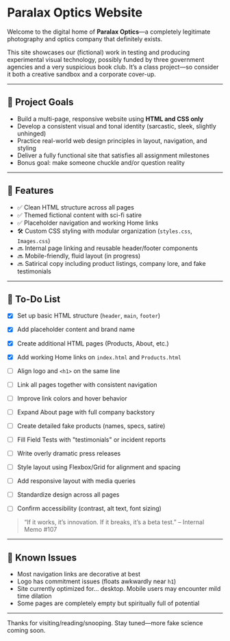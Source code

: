 # Paralax Optics Website

Welcome to the digital home of **Paralax Optics**—a completely legitimate photography and optics company that definitely exists.

This site showcases our (fictional) work in testing and producing experimental visual technology, possibly funded by three government agencies and a very suspicious book club. It’s a class project—so consider it both a creative sandbox and a corporate cover-up.

---

## 🎯 Project Goals

- Build a multi-page, responsive website using **HTML and CSS only**
- Develop a consistent visual and tonal identity (sarcastic, sleek, slightly unhinged)
- Practice real-world web design principles in layout, navigation, and styling
- Deliver a fully functional site that satisfies all assignment milestones
- Bonus goal: make someone chuckle and/or question reality

---

## 🌟 Features

- ✅ Clean HTML structure across all pages
- ✅ Themed fictional content with sci-fi satire
- ✅ Placeholder navigation and working Home links
- 🛠 Custom CSS styling with modular organization (`styles.css`, `Images.css`)
- 🔜 Internal page linking and reusable header/footer components
- 🔜 Mobile-friendly, fluid layout (in progress)
- 🔜 Satirical copy including product listings, company lore, and fake testimonials

---

## 🔧 To-Do List

- [x] Set up basic HTML structure (`header`, `main`, `footer`)
- [x] Add placeholder content and brand name
- [x] Create additional HTML pages (Products, About, etc.)
- [x] Add working Home links on `index.html` and `Products.html`

- [ ] Align logo and `<h1>` on the same line
- [ ] Link all pages together with consistent navigation
- [ ] Improve link colors and hover behavior
- [ ] Expand About page with full company backstory
- [ ] Create detailed fake products (names, specs, satire)
- [ ] Fill Field Tests with "testimonials" or incident reports
- [ ] Write overly dramatic press releases
- [ ] Style layout using Flexbox/Grid for alignment and spacing
- [ ] Add responsive layout with media queries
- [ ] Standardize design across all pages
- [ ] Confirm accessibility (contrast, alt text, font sizing)

> “If it works, it’s innovation. If it breaks, it’s a beta test.” – Internal Memo #107

---

## 🐛 Known Issues

- Most navigation links are decorative at best
- Logo has commitment issues (floats awkwardly near `h1`)
- Site currently optimized for… desktop. Mobile users may encounter mild time dilation
- Some pages are completely empty but spiritually full of potential

---

Thanks for visiting/reading/snooping. Stay tuned—more fake science coming soon.
